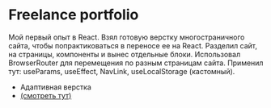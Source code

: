 # Freelance portfolio
Мой первый опыт в React. Взял готовую верстку многостраничного сайта, чтобы попрактиковаться в переносе ее на React. 
Разделил сайт, на страницы, компоненты и вынес отдельные блоки.
Использовал BrowserRouter для перемещения по разным страницам сайта.
Применил тут: useParams, useEffect, NavLink, useLocalStorage (кастомный).
- Адаптивная верстка
- [(смотреть тут)](https://freelance-portfolio77.netlify.app/)
